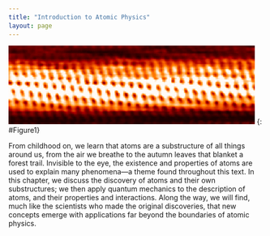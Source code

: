 ```yaml
---
title: "Introduction to Atomic Physics"
layout: page
---    
```


![View of tubular arrangement of atoms, as observed with a scanning electron microscope.](../resources/Figure_31_00_01a.jpg "Individual carbon atoms are visible in this image of a carbon nanotube made by a scanning tunneling electron microscope. (credit: Taner Yildirim, National Institute of Standards and Technology, via Wikimedia Commons)")
{: #Figure1}

From childhood on, we learn that atoms are a substructure of all things around
us, from the air we breathe to the autumn leaves that blanket a forest trail.
Invisible to the eye, the existence and properties of atoms are used to explain
many phenomena—a theme found throughout this text. In this chapter, we discuss
the discovery of atoms and their own substructures; we then apply quantum
mechanics to the description of atoms, and their properties and interactions.
Along the way, we will find, much like the scientists who made the original
discoveries, that new concepts emerge with applications far beyond the
boundaries of atomic physics.
